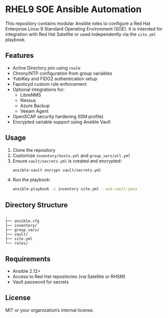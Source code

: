 # RHEL9 SOE Ansible Automation

This repository contains modular Ansible roles to configure a Red Hat Enterprise Linux 9 Standard Operating Environment (SOE). It is intended for integration with Red Hat Satellite or used independently via the `site.yml` playbook.

## Features

- Active Directory join using `realm`
- Chrony/NTP configuration from group variables
- YubiKey and FIDO2 authentication setup
- Fapolicyd custom rule enforcement
- Optional integrations for:
  - LibreNMS
  - Nessus
  - Azure Backup
  - Veeam Agent
- OpenSCAP security hardening (ISM profile)
- Encrypted variable support using Ansible Vault

## Usage

1. Clone the repository
2. Customize `inventory/hosts.yml` and `group_vars/all.yml`
3. Ensure `vault/secrets.yml` is created and encrypted:
   ```bash
   ansible-vault encrypt vault/secrets.yml
   ```
4. Run the playbook:
   ```bash
   ansible-playbook -i inventory site.yml --ask-vault-pass
   ```

## Directory Structure

```
.
├── ansible.cfg
├── inventory/
├── group_vars/
├── vault/
├── site.yml
└── roles/
```

## Requirements

- Ansible 2.12+
- Access to Red Hat repositories (via Satellite or RHSM)
- Vault password for secrets

## License

MIT or your organization’s internal license.
